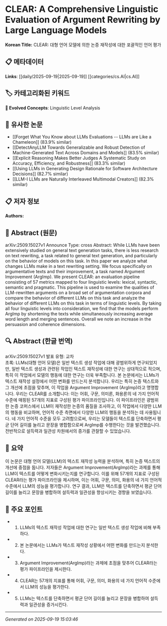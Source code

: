 
# CLEAR: A Comprehensive Linguistic Evaluation of Argument Rewriting by Large Language Models

**Korean Title:** CLEAR: 대형 언어 모델에 의한 논증 재작성에 대한 포괄적인 언어 평가

## 📋 메타데이터

**Links**: [[daily/2025-09-19|2025-09-19]] [[categories/cs.AI|cs.AI]]

## 🏷️ 카테고리화된 키워드
**🚀 Evolved Concepts**: Linguistic Level Analysis

## 🔗 유사한 논문
- [[Forget What You Know about LLMs Evaluations -- LLMs are Like a Chameleon]] (83.9% similar)
- [[DetectAnyLLM Towards Generalizable and Robust Detection of Machine-Generated Text Across Domains and Models]] (83.5% similar)
- [[Explicit Reasoning Makes Better Judges A Systematic Study on Accuracy, Efficiency, and Robustness]] (83.3% similar)
- [[Using LLMs in Generating Design Rationale for Software Architecture Decisions]] (82.7% similar)
- [[LLM-I LLMs are Naturally Interleaved Multimodal Creators]] (82.3% similar)

## 📋 저자 정보

**Authors:** 

## 📄 Abstract (원문)

arXiv:2509.15027v1 Announce Type: cross 
Abstract: While LLMs have been extensively studied on general text generation tasks, there is less research on text rewriting, a task related to general text generation, and particularly on the behavior of models on this task. In this paper we analyze what changes LLMs make in a text rewriting setting. We focus specifically on argumentative texts and their improvement, a task named Argument Improvement (ArgImp). We present CLEAR: an evaluation pipeline consisting of 57 metrics mapped to four linguistic levels: lexical, syntactic, semantic and pragmatic. This pipeline is used to examine the qualities of LLM-rewritten arguments on a broad set of argumentation corpora and compare the behavior of different LLMs on this task and analyze the behavior of different LLMs on this task in terms of linguistic levels. By taking all four linguistic levels into consideration, we find that the models perform ArgImp by shortening the texts while simultaneously increasing average word length and merging sentences. Overall we note an increase in the persuasion and coherence dimensions.

## 🔍 Abstract (한글 번역)

arXiv:2509.15027v1 발표 유형: 교차  
초록: LLMs(대형 언어 모델)은 일반 텍스트 생성 작업에 대해 광범위하게 연구되었지만, 일반 텍스트 생성과 관련된 작업인 텍스트 재작성에 대한 연구는 상대적으로 적으며, 특히 이 작업에서 모델의 행동에 대한 연구는 더욱 부족합니다. 본 논문에서는 LLMs가 텍스트 재작성 설정에서 어떤 변화를 만드는지 분석합니다. 우리는 특히 논증 텍스트와 그 개선에 초점을 맞추며, 이 작업을 Argument Improvement (ArgImp)라고 명명합니다. 우리는 CLEAR를 소개합니다: 이는 어휘, 구문, 의미론, 화용론의 네 가지 언어적 수준에 매핑된 57개의 지표로 구성된 평가 파이프라인입니다. 이 파이프라인은 광범위한 논증 코퍼스에서 LLM이 재작성한 논증의 품질을 조사하고, 이 작업에서 다양한 LLM의 행동을 비교하며, 언어적 수준 측면에서 다양한 LLM의 행동을 분석하는 데 사용됩니다. 네 가지 언어적 수준을 모두 고려함으로써, 우리는 모델들이 텍스트를 단축하면서 평균 단어 길이를 늘리고 문장을 병합함으로써 ArgImp를 수행한다는 것을 발견했습니다. 전반적으로 설득력과 일관성 차원에서의 증가를 관찰할 수 있었습니다.

## 📝 요약

이 논문은 대형 언어 모델(LLM)의 텍스트 재작성 능력을 분석하며, 특히 논증 텍스트의 개선에 중점을 둡니다. 저자들은 Argument Improvement(ArgImp)라는 과제를 통해 LLM이 텍스트를 어떻게 변화시키는지를 연구합니다. 이를 위해 57개의 지표로 구성된 CLEAR라는 평가 파이프라인을 제시하며, 이는 어휘, 구문, 의미, 화용의 네 가지 언어적 수준에서 LLM의 성능을 평가합니다. 연구 결과, LLM은 텍스트를 단축하면서 평균 단어 길이를 늘리고 문장을 병합하여 설득력과 일관성을 향상시키는 경향을 보였습니다.

## 🎯 주요 포인트

- 1. LLMs의 텍스트 재작성 작업에 대한 연구는 일반 텍스트 생성 작업에 비해 부족하다.

- 2. 본 논문에서는 LLMs가 텍스트 재작성 상황에서 어떤 변화를 만드는지 분석한다.

- 3. Argument Improvement(ArgImp)라는 과제에 초점을 맞추어 CLEAR라는 평가 파이프라인을 제시한다.

- 4. CLEAR는 57개의 지표를 통해 어휘, 구문, 의미, 화용의 네 가지 언어적 수준에서 LLM의 성능을 평가한다.

- 5. LLMs는 텍스트를 단축하면서 평균 단어 길이를 늘리고 문장을 병합하여 설득력과 일관성을 증가시킨다.

---

*Generated on 2025-09-19 15:03:46*